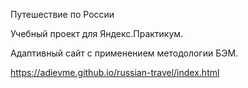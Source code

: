 Путешествие по России

Учебный проект для Яндекс.Практикум. 

Адаптивный сайт с применением методологии БЭМ.

https://adievme.github.io/russian-travel/index.html 


